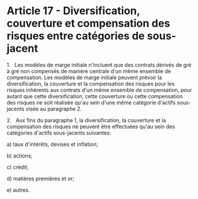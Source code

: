 # Article 17 - Diversification, couverture et compensation des risques entre catégories de sous-jacent


1.   Les modèles de marge initiale n'incluent que des contrats dérivés de gré à gré non compensés de manière centrale d'un même ensemble de compensation. Les modèles de marge initiale peuvent prévoir la diversification, la couverture et la compensation des risques pour les risques inhérents aux contrats d'un même ensemble de compensation, pour autant que cette diversification, cette couverture ou cette compensation des risques ne soit réalisée qu'au sein d'une même catégorie d'actifs sous-jacents visée au paragraphe 2.

2.   Aux fins du paragraphe 1, la diversification, la couverture et la compensation des risques ne peuvent être effectuées qu'au sein des catégories d'actifs sous-jacents suivantes:

a) taux d'intérêts, devises et inflation;

b) actions;

c) crédit;

d) matières premières et or;

e) autres.
